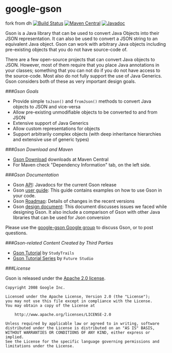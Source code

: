 # google-gson
fork from dh
[![Build Status](https://travis-ci.org/google/gson.svg?branch=master)](https://travis-ci.org/google/gson)
[![Maven Central](https://maven-badges.herokuapp.com/maven-central/com.google.code.gson/gson/badge.svg)](https://maven-badges.herokuapp.com/maven-central/com.google.code.gson/gson)
[![Javadoc](https://javadoc-emblem.rhcloud.com/doc/com.google.code.gson/gson/badge.svg)](http://www.javadoc.io/doc/com.google.code.gson/gson)

Gson is a Java library that can be used to convert Java Objects into their JSON representation. It can also be used to convert a JSON string to an equivalent Java object.
Gson can work with arbitrary Java objects including pre-existing objects that you do not have source-code of. 

There are a few open-source projects that can convert Java objects to JSON. However, most of them require that you place Java annotations in your classes; something that you can not do if you do not have access to the source-code. Most also do not fully support the use of Java Generics. Gson considers both of these as very important design goals. 

###*Gson Goals*
  * Provide simple `toJson()` and `fromJson()` methods to convert Java objects to JSON and vice-versa
  * Allow pre-existing unmodifiable objects to be converted to and from JSON
  * Extensive support of Java Generics
  * Allow custom representations for objects
  * Support arbitrarily complex objects (with deep inheritance hierarchies and extensive use of generic types)

###*Gson Download and Maven*
  * [Gson Download](https://maven-badges.herokuapp.com/maven-central/com.google.code.gson/gson) downloads at Maven Central
  * For Maven check "Dependency Information" tab, on the left side.

###*Gson Documentation*
  * Gson [API](http://www.javadoc.io/doc/com.google.code.gson/gson): Javadocs for the current Gson release
  * Gson [user guide](https://github.com/google/gson/blob/master/UserGuide.md): This guide contains examples on how to use Gson in your code.
  * Gson [Roadmap](https://github.com/google/gson/blob/master/CHANGELOG.md): Details of changes in the recent versions
  * Gson [design document](https://github.com/google/gson/blob/master/GsonDesignDocument.md): This document discusses issues we faced while designing Gson. It also include a comparison of Gson with other Java libraries that can be used for Json conversion

Please use the [google-gson Google group](http://groups.google.com/group/google-gson) to discuss Gson, or to post questions. 

###*Gson-related Content Created by Third Parties*
  * [Gson Tutorial](http://www.studytrails.com/java/json/java-google-json-introduction.jsp) by `StudyTrails`
  * [Gson Tutorial Series](https://futurestud.io/tutorials/gson-getting-started-with-java-json-serialization-deserialization) by `Future Studio`

###*License*

Gson is released under the [Apache 2.0 license](LICENSE).

```
Copyright 2008 Google Inc.

Licensed under the Apache License, Version 2.0 (the "License");
you may not use this file except in compliance with the License.
You may obtain a copy of the License at

    http://www.apache.org/licenses/LICENSE-2.0

Unless required by applicable law or agreed to in writing, software
distributed under the License is distributed on an "AS IS" BASIS,
WITHOUT WARRANTIES OR CONDITIONS OF ANY KIND, either express or implied.
See the License for the specific language governing permissions and
limitations under the License.
```
